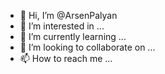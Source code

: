 - 👋 Hi, I’m @ArsenPalyan
- 👀 I’m interested in ...
- 🌱 I’m currently learning ...
- 💞️ I’m looking to collaborate on ...
- 📫 How to reach me ...

<!---
ArsenPalyan/ArsenPalyan is a ✨ special ✨ repository because its `README.md` (this file) appears on your GitHub profile.
You can click the Preview link to take a look at your changes.
--->
